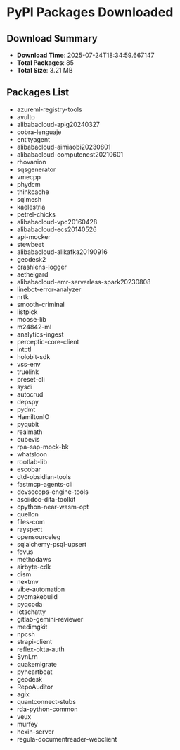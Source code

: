 # PyPI Packages Downloaded

## Download Summary
- **Download Time**: 2025-07-24T18:34:59.667147
- **Total Packages**: 85
- **Total Size**: 3.21 MB

## Packages List
- azureml-registry-tools
- avulto
- alibabacloud-apig20240327
- cobra-lenguaje
- entityagent
- alibabacloud-aimiaobi20230801
- alibabacloud-computenest20210601
- rhovanion
- sqsgenerator
- vmecpp
- phydcm
- thinkcache
- sqlmesh
- kaelestria
- petrel-chicks
- alibabacloud-vpc20160428
- alibabacloud-ecs20140526
- api-mocker
- stewbeet
- alibabacloud-alikafka20190916
- geodesk2
- crashlens-logger
- aethelgard
- alibabacloud-emr-serverless-spark20230808
- linebot-error-analyzer
- nrtk
- smooth-criminal
- listpick
- moose-lib
- m24842-ml
- analytics-ingest
- perceptic-core-client
- intctl
- holobit-sdk
- vss-env
- truelink
- preset-cli
- sysdi
- autocrud
- depspy
- pydmt
- HamiltonIO
- pyqubit
- realmath
- cubevis
- rpa-sap-mock-bk
- whatsloon
- rootlab-lib
- escobar
- dtd-obsidian-tools
- fastmcp-agents-cli
- devsecops-engine-tools
- asciidoc-dita-toolkit
- cpython-near-wasm-opt
- quellon
- files-com
- rayspect
- opensourceleg
- sqlalchemy-psql-upsert
- fovus
- methodaws
- airbyte-cdk
- dism
- nextmv
- vibe-automation
- pycmakebuild
- pyqcoda
- letschatty
- gitlab-gemini-reviewer
- medimgkit
- npcsh
- strapi-client
- reflex-okta-auth
- SynLrn
- quakemigrate
- pyheartbeat
- geodesk
- RepoAuditor
- agix
- quantconnect-stubs
- rda-python-common
- veux
- murfey
- hexin-server
- regula-documentreader-webclient
